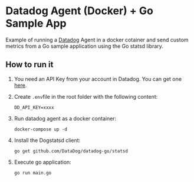 # Datadog Agent (Docker) + Go Sample App

Example of running a [Datadog](https://www.datadoghq.com/ "Datadog") Agent in a docker cotainer and send custom metrics from a Go sample application using the Go statsd library.

## How to run it

1. You need an API Key from your account in Datadog. You can get one [here](https://app.datadoghq.com/account/settings#api "here").

2. Create `.env`file in the root folder with the following content:

	`DD_API_KEY=xxxx`

3. Run datadog agent as a docker container:

	`docker-compose up -d`

4. Install the Dogstatsd client:

	`go get github.com/DataDog/datadog-go/statsd`

5. Execute go application:

	`go run main.go`
